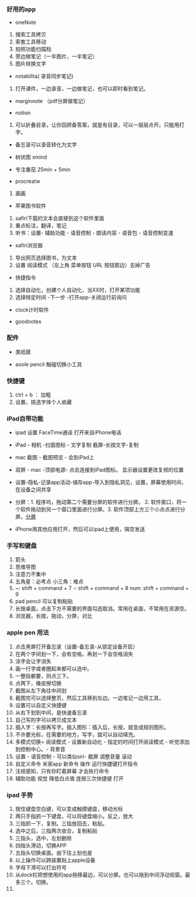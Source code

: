### 好用的app


- oneNote

1. 搜索工具拷贝
2. 索套工具移动
3. 拍照功能扫描档
4. 旁边做笔记（一半图片，一半笔记）
5. 图片转换文字

- notabilita( 录音同步笔记)

1. 打开课件，一边录音，一边做笔记，也可以即时看到笔记。

- marginnote （pdf分屏做笔记）

- notion

1. 可以折叠目录，让你回顾备答案，就是有目录，可以一层层点开。只能用打字。

- 备忘录可以录音转化为文字

- 树状图 xmind

- 专注番茄 25min + 5min

- procreatw
1. 画画

- 苹果图书软件

1. safiri下载的文本会直接到这个软件里面
2. 重点标注，翻译，笔记
3. 听书：设置- 辅助功能 - 语音控制 - 朗读内容 - 语音包 - 语音控制变速

- safiri浏览器

1. 导出网页选择图书，为文本
2. 设置 阅读模式 （左上角 菜单按钮 URL 按钮那边）去掉广告 

- 快捷指令

1. 选择自动化，创建个人自动化，当XX时，打开某项功能
2. 选择特定时间 -下一步 -打开app-关闭运行前询问

- clock计时软件

- goodnotes

### 配件

- 类纸膜

- aoole pencil 触碰切换小工具

### 快捷键

1. ctrl + b ： 加粗
2. 设置，挑选字体个人收藏

### iPad自带功能

- ipad 设置 FaceTime通话 打开来自iPhone电话

- iPad - 相机 -扫面图标 - 文字复制 截屏-长按文字-复制

- mac 截图 - 截图预览 - 会到iPad上

- 双屏 - mac -顶部电源- 点击连接到iPad图标。 显示器设置更改复频的位置

- 设置-隐私-记录app活动-储存app-导入到隐私洞见，设置，屏幕使用时间，在设备之间共享

- 分屏：1. 程序坞，拖动第二个需要分屏的软件进行分屏。 2. 软件窗口，将一个软件拖动到另一个窗口里面进行分屏。3. 软件顶部上方三个小点点进行分屏。[分屏](https://www.163.com/dy/article/GNJOSK7L0528OT75.html)

- iPhone用其他应用打开，然后可以ipad上使用，隔空发送
### 手写和键盘

1. 箭头
2. 思维导图
3. 注意力不集中
4. 五角星：必考点 小三角：难点
7. ~: shift + command + 7 -: shift + command + 8 num: shift + command + 9
8. pad pencil 可以复制粘贴
9. 长按桌面，点击下方不需要的界面勾选取消。常用在桌面，不常用在资源空。
10. 浏览器，长按，拖动，分屏，对比

### apple pen 用法

1. 点击黑屏打开备忘录（设置-备忘录-从锁定设备开启）
2. 在两个字间划一下，会有空格。再划一下会空格消失
3. 涂字会让字消失
4. 画一行字或者圈起来都可以选中。
5. 一整段都要，则点三下。
6. 点两下，橡皮擦切换
7. 截图从左下角往中间划
8. 截图完可以选择整页，然后工具移到左边。一边笔记一边用工具，
9. 设置可以自定义快捷键
10. 从右下划到中间，是快速备忘录
11. 自己写的字可以拷贝成文本
12. 插入字：长按再写字。插入图形：插入后，长按，就变成规则图形。
13. 不许要光标，在需要的地方，写字，就可以自动填充。
14. 多模式切换= 阅读模式 - 设置新自动化 - 指定的时间打开阅读模式 - 听觉添加到控制中心。- 背景音
15. 设置 - 语音控制 - 可以类似siri- 截屏 调整音量 滚动
16. 自定义命令 米家app 新命令 操作 运行快捷键打开指令
17. 注视感知，只有你盯着屏幕 才会执行命令
18. 辅助功能 视觉 降低白点值 连按三次快捷键 打开

### ipad 手势

1. 按住键盘空白键，可以变成触摸键盘，移动光标
2. 两只手指抓一下键盘，可以将键盘缩小。反之，放大
3. 三指抓一下，复制。三指放回去，粘贴。
4. 选中之后，三指两次收合，复制粘贴
5. 三指头，选中，左划删除
6. 四指头滑动，切换APP
7. 五指头切换桌面。由下往上划也是
8. 以上操作可以跨装置贴上apple设备
9. 字母下滑可以打出符号
10. 从dock栏把想使用的app拖移最边，可以分屏。也可以拖到中间浮动视窗。最多三个。切换。
11. 

